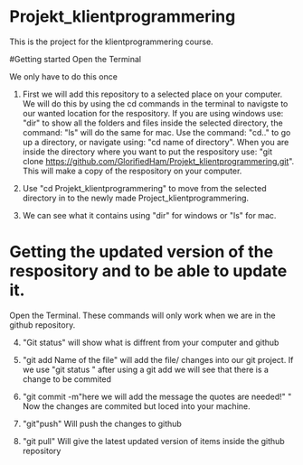 # Projekt_klientprogrammering
This is the project for the klientprogrammering course.

#Getting started
Open the Terminal

We only have to do this once

1. First we will add this repository to a selected place on your computer. We will do this by using the cd commands in the terminal to navigste to our wanted location for the respository. If you are using windows use: "dir" to show all the folders and files inside the selected directory, the command: "ls" will do the same for mac. Use the command: "cd.." to go up a directory, or navigate using:  "cd name of directory". When you are inside the directory where you want to put the respository use: "git clone https://github.com/GlorifiedHam/Projekt_klientprogrammering.git". This will make a copy of the respository on your computer.

2. Use "cd Projekt_klientprogrammering" to move from the selected directory in to the newly made Project_klientprogrammering.

3. We can see what it contains using "dir" for windows or "ls" for mac.

# Getting the updated version of the respository and to be able to update it.
Open the Terminal.
These commands will only work when we are in the github repository.

4. "Git status" will show what is diffrent from your computer and github

5. "git add Name of the file"  will add the file/ changes into our git project. If we use "git status " after using a git add we will see that there is a change to be commited

6. "git commit -m"here we will add the message the quotes are needed!" " Now the changes are commited but loced into your machine.

7. "git"push" Will push the changes to github

8. "git pull" Will give the latest updated version of items inside the github repository




 
